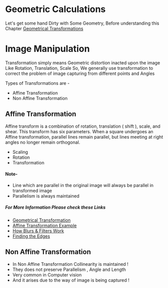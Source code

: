 # Geometric Calculations
Let's get some hand Dirty with Some Geometry, Before understanding this Chapter [Geometrical Transformations](https://github.com/Kartikkh/OpenCv-Starter/blob/master/GeometricTransformations.ppt)

# Image Manipulation
Transformation simply means Geometric distortion inacted upon the image Like Rotation, Translation, Scale
So, We generally use transformation to correct the problem of image capturing from different points and Angles

Types of Transformations are -
- Affine Transformation
- Non Affine Transformation



## Affine Transformation

 Affine transform is a combination of rotation, translation ( shift ), scale, and shear.
 This transform has six parameters. When a square undergoes an Affine transformation, parallel lines remain parallel,
 but lines meeting at right angles no longer remain orthogonal.

- Scaling
- Rotation
- Transformation


#### Note-
- Line which are parallel in the original image will always be parallel in transformed image
- Parallelism is always maintained

##### For More Information Please check these Links
- [Geometrical Transformation](http://opencv-python-tutroals.readthedocs.io/en/latest/py_tutorials/py_imgproc/py_geometric_transformations/py_geometric_transformations.html)
- [Affine Transformation Example](https://www.learnopencv.com/warp-one-triangle-to-another-using-opencv-c-python/)
- [How Blurs & Filters Work](https://www.youtube.com/watch?v=C_zFhWdM4ic&t=301s)
- [Finding the Edges](https://www.youtube.com/watch?v=uihBwtPIBxM&list=PLzH6n4zXuckoRdljSlM2k35BufTYXNNeF&index=2)


## Non Affine Transformation

- In Non Affine Transformation Collinearity is maintained !
- They does not preserve Parallelism , Angle and Length
- Very common in Computer vision
- And it arises due to the way of image is being captured !